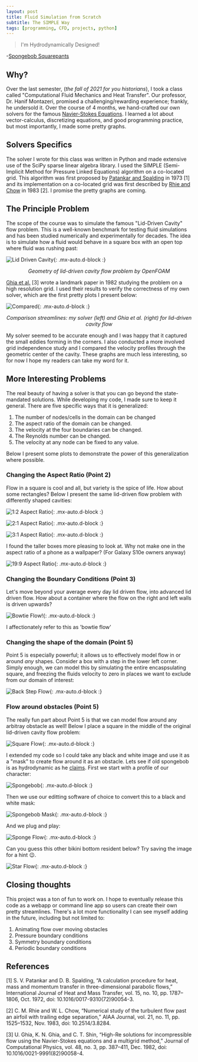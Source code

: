 ```yaml
---
layout: post
title: Fluid Simulation from Scratch
subtitle: The SIMPLE Way
tags: [programming, CFD, projects, python]
---
```


> I'm Hydrodynamically Designed!

-[Spongebob Squarepants](https://youtu.be/USEnoc6B9zw)

<!--more-->

## Why?

Over the last semester, (*the fall of 2021 for you historians*), I took a class called "Computational Fluid Mechanics and Heat Transfer". Our professor, Dr. Hanif Montazeri, promised a challenging/rewarding experience; frankly, he undersold it. Over the course of 4 months, we hand-crafted our own solvers for the famous [Navier-Stokes Equations](https://en.wikipedia.org/wiki/Navier%E2%80%93Stokes_equations). I learned a lot about vector-calculus, discretizing equations, and good programming practice, but most importantly, I made some pretty graphs.

## Solvers Specifics

The solver I wrote for this class was written in Python and made extensive use of the SciPy sparse linear algebra library. I used the SIMPLE (Semi-Implicit Method for Pressure Linked Equations) algorithm on a co-located grid. This algorithm was first proposed by [Patankar and Spalding](https://doi-org.myaccess.library.utoronto.ca/10.1016/0017-9310(72)90054-3) in 1973 [1] and its implementation on a co-located grid was first described by [Rhie and Chow](https://doi.org/10.2514/3.8284) in 1983 [2]. I promise the pretty graphs are coming.


## The Principle Problem

The scope of the course was to simulate the famous "Lid-Driven Cavity" flow problem. This is a well-known benchmark for testing fluid simulations and has been studied numerically and experimentally for decades. The idea is to simulate how a fluid would behave in a square box with an open top where fluid was rushing past:

![Lid Driven Cavity](..\assets\img\streamlines\liddrivencavity.webp){: .mx-auto.d-block :}
<figcaption align = "center"><i>Geometry of lid-driven cavity flow problem by OpenFOAM</i></figcaption>

[Ghia et al.](https://doi-org.myaccess.library.utoronto.ca/10.1016/0021-9991(82)90058-4) [3] wrote a landmark paper in 1982 studying the problem on a high resolution grid. I used their results to verify the correctness of my own solver, which are the first pretty plots I present below:

![Compared](..\assets\img\streamlines\compare.webp){: .mx-auto.d-block :}
<figcaption align = "center"><i>Comparison streamlines: my solver (left) and Ghia et al. (right) for lid-driven cavity flow</i></figcaption>

My solver seemed to be accurate enough and I was happy that it captured the small eddies forming in the corners. I also conducted a more involved grid independence study and I compared the velocity profiles through the geometric center of the cavity. These graphs are much less interesting, so for now I hope my readers can take my word for it.

## More Interesting Problems

The real beauty of having a solver is that you can go beyond the state-mandated solutions. While developing my code, I made sure to keep it general. There are five specific ways that it is generalized:
1. The number of nodes/cells in the domain can be changed
2. The aspect ratio of the domain can be changed.
3. The velocity at the four boundaries can be changed.
4. The Reynolds number can be changed.
5. The velocity at any node can be fixed to any value.

Below I present some plots to demonstrate the power of this generalization where possible.

### Changing the Aspect Ratio (Point 2)

Flow in a square is cool and all, but variety is the spice of life. How about some rectangles? Below I present the same lid-driven flow problem with differently shaped cavities:

![1:2 Aspect Ratio](..\assets\img\streamlines\1-2.webp){: .mx-auto.d-block :}

![2:1 Aspect Ratio](..\assets\img\streamlines\2-1.webp){: .mx-auto.d-block :}

![3:1 Aspect Ratio](..\assets\img\streamlines\3-1.webp){: .mx-auto.d-block :}

I found the taller boxes more pleasing to look at. Why not make one in the aspect ratio of a phone as a wallpaper? (For Galaxy S10e owners anyway)

![19:9 Aspect Ratio](..\assets\img\streamlines\19-9.webp){: .mx-auto.d-block :}

### Changing the Boundary Conditions (Point 3)

Let's move beyond your average every day lid driven flow, into advanced lid driven flow. How about a container where the flow on the right and left walls is driven upwards?

![Bowtie Flow!](..\assets\img\streamlines\bowtie.webp){: .mx-auto.d-block :}

I affectionately refer to this as 'bowtie flow'

### Changing the shape of the domain (Point 5)

Point 5 is especially powerful; it allows us to effectively model flow in or around *any* shapes. Consider a box with a step in the lower left corner. Simply enough, we can model this by simulating the entire encaspsulating square, and freezing the fluids velocity to zero in places we want to exclude from our domain of interest:

![Back Step Flow](..\assets\img\streamlines\backstep.webp){: .mx-auto.d-block :}

### Flow around obstacles (Point 5)

The really fun part about Point 5 is that we can model flow around any arbitray obstacle as well! Below I place a square in the middle of the original lid-driven cavity flow problem:

![Square Flow](..\assets\img\streamlines\squareflow.webp){: .mx-auto.d-block :}

I extended my code so I could take any black and white image and use it as a "mask" to create flow around it as an obstacle. Lets see if old spongebob is as hydrodynamic as he [claims](https://youtu.be/USEnoc6B9zw). First we start with a profile of our character:

![Spongebob](..\assets\img\streamlines\sponge.webp){: .mx-auto.d-block :}

Then we use our editting software of choice to convert this to a black and white mask:

![Spongebob Mask](..\assets\img\streamlines\spongemask.webp){: .mx-auto.d-block :}

And we plug and play:

![Sponge Flow](..\assets\img\streamlines\spongeflow.webp){: .mx-auto.d-block :}

Can you guess this other bikini bottom resident below? Try saving the image for a hint 😉.

![Star Flow](..\assets\img\streamlines\starflow.webp){: .mx-auto.d-block :}


## Closing thoughts

This project was a ton of fun to work on. I hope to eventually release this code as a webapp or command line app so users can create their own pretty streamlines. There's a lot more functionality I can see myself adding in the future, including but not limited to:

1. Animating flow over moving obstacles
2. Pressure boundary conditions
3. Symmetry boundary conditions
4. Periodic boundary conditions

## References

[1] S. V. Patankar and D. B. Spalding, “A calculation procedure for heat, mass and momentum transfer in three-dimensional parabolic flows,” International Journal of Heat and Mass Transfer, vol. 15, no. 10, pp. 1787–1806, Oct. 1972, doi: 10.1016/0017-9310(72)90054-3.

[2] C. M. Rhie and W. L. Chow, “Numerical study of the turbulent flow past an airfoil with trailing edge separation,” AIAA Journal, vol. 21, no. 11, pp. 1525–1532, Nov. 1983, doi: 10.2514/3.8284.

[3] U. Ghia, K. N. Ghia, and C. T. Shin, “High-Re solutions for incompressible flow using the Navier-Stokes equations and a multigrid method,” Journal of Computational Physics, vol. 48, no. 3, pp. 387–411, Dec. 1982, doi: 10.1016/0021-9991(82)90058-4.

